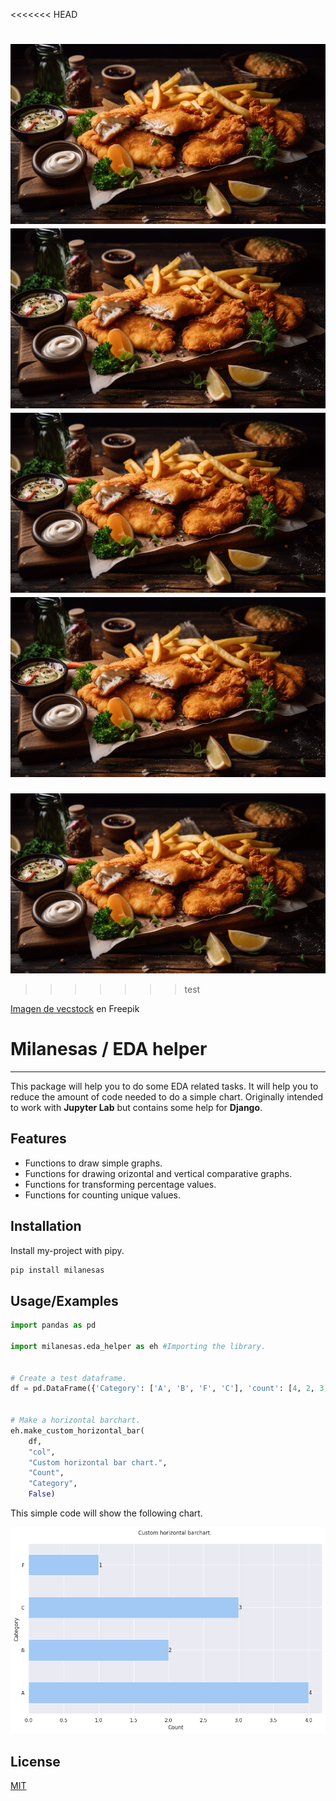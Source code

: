 <<<<<<< HEAD

![Barchart demo.](https://raw.githubusercontent.com/TorrezMN/EDA_Helper/main/docs/img/mila.png)
![Barchart demo.](https://raw.githubusercontent.com/TorrezMN/EDA_Helper/main/docs/img/mila.png)
![Barchart demo.](https://raw.githubusercontent.com/TorrezMN/EDA_Helper/main/docs/img/mila.png)
![Barchart demo.](https://raw.githubusercontent.com/TorrezMN/EDA_Helper/main/docs/img/mila.png)
=======
![Milas](https://raw.githubusercontent.com/TorrezMN/EDA_Helper/main/docs/img/mila.png)
>>>>>>> test

<a href="https://www.freepik.es/foto-gratis/filete-frito-papas-fritas-ensalada-generado-ia_41280531.htm#query=milanesa&position=7&from_view=search&track=sph&uuid=3ea07f79-5848-48b5-b78f-9f0c1f572f52">Imagen de vecstock</a> en Freepik


# Milanesas / EDA helper 
---

This package will help you to do some EDA related tasks. 
It will help you to reduce the amount of code needed to do a simple chart. 
Originally intended to work with **Jupyter Lab** but contains some help for **Django**.


## Features

- Functions to draw simple graphs.
- Functions for drawing orizontal and vertical comparative graphs.
- Functions for transforming percentage values.
- Functions for counting unique values.



## Installation

Install my-project with pipy.

```bash
pip install milanesas
```
    
## Usage/Examples

```python
import pandas as pd

import milanesas.eda_helper as eh #Importing the library.


# Create a test dataframe.
df = pd.DataFrame({'Category': ['A', 'B', 'F', 'C'], 'count': [4, 2, 3, 1]})


# Make a horizontal barchart.
eh.make_custom_horizontal_bar(
    df, 
    "col", 
    "Custom horizontal bar chart.", 
    "Count", 
    "Category", 
    False)
```

This simple code will show the following chart.

![Barchart demo.](https://raw.githubusercontent.com/TorrezMN/EDA_Helper/main/docs/img/output_2_1.png)


## License

[MIT](https://github.com/TorrezMN/EDA_Helper/blob/main/docs/img/output_2_1.png)

